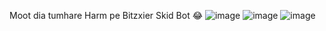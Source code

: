 Moot dia tumhare Harm pe Bitzxier Skid Bot 😂
![image](https://github.com/user-attachments/assets/82a60d61-e87e-4756-a03d-4fbf1b068c2c)
![image](https://github.com/user-attachments/assets/a0e75690-3788-4cc1-bf27-976125ab47b9)
![image](https://github.com/user-attachments/assets/a9f10623-1c3b-4054-a406-d885e8b8e922)



